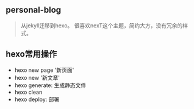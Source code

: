 ## personal-blog

>  从jekyll迁移到hexo。
>  很喜欢nexT这个主题，简约大方，没有冗余的样式。

## hexo常用操作

- hexo new page '新页面'
- hexo new '新文章'
- hexo generate: 生成静态文件
- hexo clean
- hexo deploy: 部署
